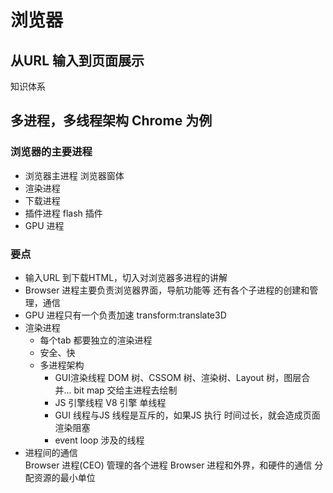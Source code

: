 # 浏览器

## 从URL 输入到页面展示
知识体系

## 多进程，多线程架构 Chrome 为例
### 浏览器的主要进程

- 浏览器主进程
    浏览器窗体
- 渲染进程
- 下载进程
- 插件进程  flash 插件
- GPU 进程

### 要点
- 输入URL 到下载HTML，切入对浏览器多进程的讲解
- Browser 进程主要负责浏览器界面，导航功能等
    还有各个子进程的创建和管理，通信
- GPU 进程只有一个负责加速
    transform:translate3D
- 渲染进程
    - 每个tab 都要独立的渲染进程
    - 安全、快
    - 多进程架构
        - GUI渲染线程 DOM 树、CSSOM 树、渲染树、Layout 树，图层合并...
        bit map 交给主进程去绘制
        - JS 引擎线程 V8 引擎 单线程
        - GUI 线程与JS 线程是互斥的，如果JS 执行
            时间过长，就会造成页面渲染阻塞
        - event loop 涉及的线程
- 进程间的通信  
    Browser 进程(CEO)   管理的各个进程
    Browser 进程和外界，和硬件的通信
    分配资源的最小单位